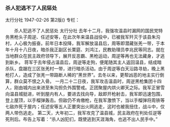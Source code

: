 ### 杀人犯逃不了人民惩处
太行分社
1947-02-26
第2版()
专栏：

　　杀人犯逃不了人民惩处
    太行分社
    去年十二月，我强攻温县时漏网的国民党特务黑枪头子周逆、任述安等，在此次年来温县战役中，已被我军歼灭于该县朱沟村，人心极为振奋。前年日本投降，我军解放温县后，周等即潜藏张羌一带，于本年十月十八日夜，暗杀我正副区长栗筵、刘鸿江，民教助理员李兆民等同志。就在当地群众在民主政府领导下，展开反恶霸、黑枪运动，周逆等再也无法藏身，才逃到新乡。
    蒋军于去年侵占温县后，周逆等走狗，便尾随其主人返回温县，结成暗杀队，盘踞在三区张羌村一带，进行暗杀活动。由于周逆等白天沿路寻劫，晚上黑枪打人，造成了张羌一带路断人稀的“黑世界”。去冬以来，更帮凶恶的地主实行倒算，群众莫不恨之入骨。
    一月二十二日夜，我军攻击温县时，周逆黑枪集团十四人，刚由城内出来进至朱沟担负外围警戒。正团聚屋内烘火卿天之际。我军正冒雪向温县城挺进，听到屋内有人，要进去找向导，敌即开枪射击，我军即迅速包围，登上屋顶，以手榴弹轰击。但敌仍不肯缴枪，在我军激愤下，当以手榴弹将周铁等七敌炸死于屋内；任述安等五人正要突出火网逃走，这时也被我扭住，战斗中，仅两人带伤逃走。
    第二天，大年初二，我军攻克了温县城，民主政府在判处任逆等死刑后。布告上写着：“杀人凶犯们，既使逃到天涯海角，也逃不出人民手中。”
